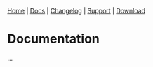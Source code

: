 [Home](/) | [Docs](/docs) | [Changelog](/changelog) | [Support](https://themeforest.net/) | [Download](https://themeforest.net/)

# Documentation

...
